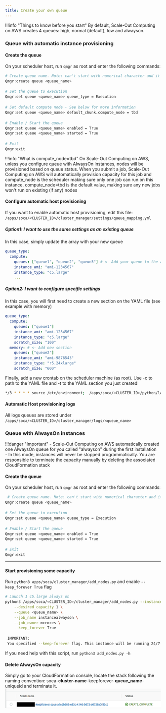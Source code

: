```yaml
---
title: Create your own queue
---
```


!!!info "Things to know before you start"
    By default, Scale-Out Computing on AWS creates 4 queues: high, normal (default), low and alwayson.

### Queue with automatic instance provisioning

#### Create the queue

On your scheduler host, run `qmgr` as root and enter the following commands:
~~~~bash                                
# Create queue name. Note: can't start with numerical character and it's recommended to use lowercase only
Qmgr:create queue <queue_name>

# Set the queue to execution
Qmgr:set queue <queue_name> queue_type = Execution

# Set default compute node - See below for more information
Qmgr:set queue <queue_name> default_chunk.compute_node = tbd

# Enable / Start the queue
Qmgr:set queue <queue_name> enabled = True
Qmgr:set queue <queue_name> started = True

# Exit
Qmgr:exit
~~~~

!!!info "What is compute_node=tbd"
    On Scale-Out Computing on AWS, unless you configure queue with AlwaysOn instances, nodes will be provisioned based on queue status. When you submit a job, Scale-Out Computing on AWS will automatically provision capacity for this job and compute_node is the scheduler making sure only one job can run on this instance. compute_node=tbd is the default value, making sure any new jobs won't run on existing (if any) nodes

#### Configure automatic host provisioning

If you want to enable automatic host provisioning, edit this file: `/apps/soca/<CLUSTER_ID>/cluster_manager/settings/queue_mapping.yml`

##### Option1: I want to use the same settings as an existing queue

In this case, simply update the array with your new queue

~~~yaml hl_lines="3"
queue_type:
  compute:
    queues: ["queue1", "queue2", "queue3"] # <- Add your queue to the array
    instance_ami: "ami-1234567"
    instance_type: "c5.large"
    ...
~~~

##### Option2: I want to configure specific settings

In this case, you will first need to create a new section on the YAML file (see example with memory)

~~~yaml hl_lines="7"
queue_type:
  compute:
    queues: ["queue1"]
    instance_ami: "ami-1234567"
    instance_type: "c5.large"
    scratch_size: "100"
  memory: # <- Add new section
    queues: ["queue2"]
    instance_ami: "ami-9876543"
    instance_type: "r5.24xlarge"
    scratch_size: "600"
~~~

Finally, add a new crontab on the scheduler machine (as root). Use -c to path to the YAML file and -t to the YAML section you just created  

~~~bash
*/3 * * * * source /etc/environment;  /apps/soca/<CLUSTER_ID>/python/latest/bin/python3 /apps/soca/<CLUSTER_ID>/cluster_manager/dispatcher.py -c /apps/soca/<CLUSTER_ID>/cluster_manager/settings/queue_mapping.yml -t memory
~~~


#### Automatic Host provisioning logs

All logs queues are stored under `/apps/soca/<CLUSTER_ID>/cluster_manager/logs/<queue_name>`


### Queue with AlwaysOn instances

!!!danger "Important"
    - Scale-Out Computing on AWS automatically created one AlwaysOn queue for you called "alwayson" during the first installation <br>
    - In this mode, instances will never be stopped programmatically. You are responsible to terminate the capacity manually by deleting the associated CloudFormation stack

#### Create the queue

On your scheduler host, run `qmgr` as root and enter the following commands:

~~~bash
 # Create queue name. Note: can't start with numerical character and it's recommended to use lowercase only
Qmgr:create queue <queue_name>

# Set the queue to execution
Qmgr:set queue <queue_name> queue_type = Execution

# Enable / Start the queue
Qmgr:set queue <queue_name> enabled = True
Qmgr:set queue <queue_name> started = True

# Exit
Qmgr:exit
~~~
* * *

#### Start provisioning some capacity

Run `python3 apps/soca/cluster_manager/add_nodes.py` and enable `--keep_forever True` flag

~~~bash
# Launch 1 c5.large always on
python3 /apps/soca/<CLUSTER_ID>/cluster_manager/add_nodes.py --instance_type c5.large \
    --desired_capacity 1 \
    --queue <queue_name> \
    --job_name instancealwayson \
    --job_owner mcrozes \
    --keep_forever True

 IMPORTANT:
 You specified --keep-forever flag. This instance will be running 24/7 until you MANUALLY terminate the Cloudformation Stack                            
~~~
If you need help with this script, run `python3 add_nodes.py -h`

#### Delete AlwaysOn capacity

Simply go to your CloudFormation console, locate the stack following the naming convention: soca-**cluster-name**-keepforever-**queue_name**-uniqueid and terminate it.  
![](../imgs/howtoqueue-1.png)

